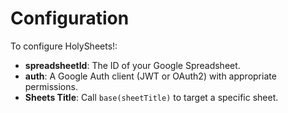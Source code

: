 # Configuration

To configure HolySheets!:

- **spreadsheetId**: The ID of your Google Spreadsheet.
- **auth**: A Google Auth client (JWT or OAuth2) with appropriate permissions.
- **Sheets Title**: Call `base(sheetTitle)` to target a specific sheet.
